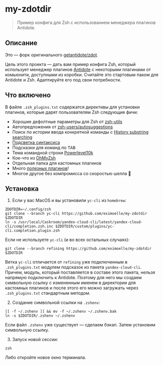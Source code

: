 # my-zdotdir

> Пример конфига для Zsh с использованием менеджера плагинов Antidote.

## Описание

Это — форк оригинального [getantidote/zdot](https://github.com/getantidote/zdot).

Цель этого проекта — дать вам пример конфига Zsh, который использует менеджер плагинов [Antidote] с некоторыми плагинами от комьюнити, доступными из коробки. Считайте это стартовым паком для Antidote и Zsh. Адаптируйте его под свои потребности.

## Что включено

В файле `.zsh_plugins.txt` содержатся директивы для установки плагинов, которые дарят пользователям Zsh следующие фичи:
- Хорошие дефолтные параметры для Zsh от [zsh-utils](https://github.com/sorin-ionescu/prezto)
- Автопредложения от [zsh-users/autosuggestions](https://github.com/zsh-users/zsh-autosuggestions)
- Поиск по истории ввода конкретной команды с [History substring searching](https://github.com/zsh-users/zsh-history-substring-search)
- [Подсветка синтаксиса](https://github.com/zdharma-continuum/fast-syntax-highlighting)
- Подсказки для команд по <kbd>TAB</kbd>
- Тема командной строки [Powerlevel10k](https://github.com/romkatv/powerlevel10k)
- Кое-что из [OhMyZsh](https://github.com/ohmyzsh/ohmyzsh)
- Отдельная папка для кастомных плагинов
- Много [полезных плагинов](https://github.com/unixorn/awesome-zsh-plugins)!
- Многое другое без компромисса со скоростью шелла :rocket:

## Установка

1. Если у вас MacOS и вы установили `yc-cli` из `homebrew`:
```
ZDOTDIR=~/.config/zsh
git clone --branch yc-cli https://github.com/eximoelle/my-zdotdir $ZDOTDIR
ln -s /usr/local/Caskroom/yandex-cloud-cli/latest/yandex-cloud-cli/completion.zsh.inc $ZDOTDIR/custom/plugins/yc-cli.completion.plugin.zsh
```

Если не используете `yc-cli` (и во всех остальных случаях):
```
git clone --branch refining https://github.com/eximoelle/my-zdotdir $ZDOTDIR
```

Ветка `yc-cli` отличается от `refining` уже подключенным в `.zsh_plugins.txt` модулем подсказок из пакета `yandex-cloud-cli`. Причем, модуль, который поставляется в составе этого пакета, нельзя напрямую подключить к Antidote. Поэтому для него мы создаем символьную ссылку с измененным именем в директории для кастомных плагинов и после этого его можно загружать через `.zsh_plugins.txt` стандартным методом.

2. Создание символьной ссылки на `.zshenv`:
```
[[ -f ~/.zshenv ]] && mv -f ~/.zshenv ~/.zshenv.bak
ln -s $ZDOTDIR/.zshenv ~/.zshenv
```

Если файл `.zshenv` уже существует — сделаем бэкап. Затем установим символьную ссылку.

3. Запуск новой сессии:
```
zsh
```

Либо откройте новое окно терминала.

[Antidote]: https://getantidote.github.io
